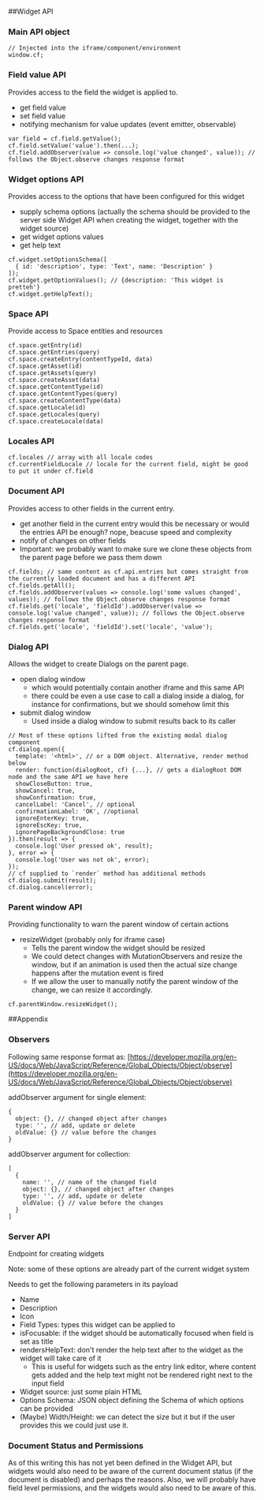 ##Widget API

### Main API object
```
// Injected into the iframe/component/environment
window.cf;
```

### Field value API

Provides access to the field the widget is applied to.
- get field value
- set field value
- notifying mechanism for value updates (event emitter, observable)
```
var field = cf.field.getValue();
cf.field.setValue('value').then(...);
cf.field.addObserver(value => console.log('value changed', value)); // follows the Object.observe changes response format
```

### Widget options API
Provides access to the options that have been configured for this widget

- supply schema options (actually the schema should be provided to the server side Widget API when creating the widget, together with the widget source)
- get widget options values
- get help text

```
cf.widget.setOptionsSchema([
  { id: 'description', type: 'Text', name: 'Description' }
]);
cf.widget.getOptionValues(); // {description: 'This widget is pretteh'}
cf.widget.getHelpText();
```

### Space API

Provide access to Space entities and resources

```
cf.space.getEntry(id)
cf.space.getEntries(query)
cf.space.createEntry(contentTypeId, data)
cf.space.getAsset(id)
cf.space.getAssets(query)
cf.space.createAsset(data)
cf.space.getContentType(id)
cf.space.getContentTypes(query)
cf.space.createContentType(data)
cf.space.getLocale(id)
cf.space.getLocales(query)
cf.space.createLocale(data)
```

### Locales API
```
cf.locales // array with all locale codes
cf.currentFieldLocale // locale for the current field, might be good to put it under cf.field
```
### Document API

Provides access to other fields in the current entry.

- get another field in the current entry
would this be necessary or would the entries API be enough?
nope, beacuse speed and complexity
- notify of changes on other fields
- Important: we probably want to make sure we clone these objects from the parent page before we pass them down

```
cf.fields; // same content as cf.api.entries but comes straight from the currently loaded document and has a different API
cf.fields.getAll();
cf.fields.addObserver(values => console.log('some values changed', values)); // follows the Object.observe changes response format
cf.fields.get('locale', 'fieldId').addObserver(value => console.log('value changed', value)); // follows the Object.observe changes response format
cf.fields.get('locale', 'fieldId').set('locale', 'value');
```

### Dialog API

Allows the widget to create Dialogs on the parent page.

- open dialog window
  - which would potentially contain another iframe and this same API
  - there could be even a use case to call a dialog inside a dialog, for instance for confirmations, but we should somehow limit this
- submit dialog window
  - Used inside a dialog window to submit results back to its caller

```
// Most of these options lifted from the existing modal dialog component
cf.dialog.open({
  template: '<html>', // or a DOM object. Alternative, render method below
  render: function(dialogRoot, cf) {...}, // gets a dialogRoot DOM node and the same API we have here
  showCloseButton: true,
  showCancel: true,
  showConfirmation: true,
  cancelLabel: 'Cancel', // optional
  confirmationLabel: 'OK', //optional
  ignoreEnterKey: true,
  ignoreEscKey: true,
  ignorePageBackgroundClose: true
}).then(result => {
  console.log('User pressed ok', result);
}, error => {
  console.log('User was not ok', error);
});
// cf supplied to `render` method has additional methods
cf.dialog.submit(result);
cf.dialog.cancel(error);
```

### Parent window API
Providing functionality to warn the parent window of certain actions

- resizeWidget (probably only for iframe case)
  - Tells the parent window the widget should be resized
  - We could detect changes with MutationObservers and resize the window, but if an animation is used then the actual size change happens after the mutation event is fired
  - If we allow the user to manually notify the parent window of the change, we can resize it accordingly.

```
cf.parentWindow.resizeWidget();
```

##Appendix

### Observers

Following same response format as:
[https://developer.mozilla.org/en-US/docs/Web/JavaScript/Reference/Global_Objects/Object/observe](https://developer.mozilla.org/en-US/docs/Web/JavaScript/Reference/Global_Objects/Object/observe)

addObserver argument for single element:
```
{
  object: {}, // changed object after changes
  type: '', // add, update or delete
  oldValue: {} // value before the changes
}
```
addObserver argument for collection:

```
[
  {
    name: '', // name of the changed field
    object: {}, // changed object after changes
    type: '', // add, update or delete
    oldValue: {} // value before the changes
  }
]
```

### Server API

Endpoint for creating widgets

Note: some of these options are already part of the current widget system

Needs to get the following parameters in its payload

- Name
- Description
- Icon
- Field Types: types this widget can be applied to
- isFocusable: if the widget should be automatically focused when field is set as title
- rendersHelpText: don't render the help text after to the widget as the widget will take care of it
  - This is useful for widgets such as the entry link editor, where content gets added and the help text might not be rendered right next to the input field
- Widget source: just some plain HTML
- Options Schema: JSON object defining the Schema of which options can be provided
- (Maybe) Width/Height: we can detect the size but it but if the user provides this we could just use it.

### Document Status and Permissions

As of this writing this has not yet been defined in the Widget API, but widgets would also need to be aware of the current document status (if the document is disabled) and perhaps the reasons. Also, we will probably have field level permissions, and the widgets would also need to be aware of this.
 